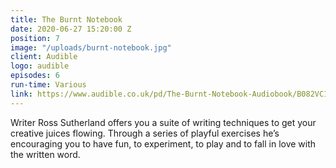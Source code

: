 ```yaml
---
title: The Burnt Notebook
date: 2020-06-27 15:20:00 Z
position: 7
image: "/uploads/burnt-notebook.jpg"
client: Audible
logo: audible
episodes: 6
run-time: Various
link: https://www.audible.co.uk/pd/The-Burnt-Notebook-Audiobook/B082VC1ZGQ
---
```


Writer Ross Sutherland offers you a suite of writing techniques to get your creative juices flowing. Through a series of playful exercises he’s encouraging you to have fun, to experiment, to play and to fall in love with the written word.